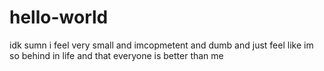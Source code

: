 # hello-world
idk sumn
i feel very small and imcopmetent and dumb and just feel like im so behind in life and that everyone is better than me

